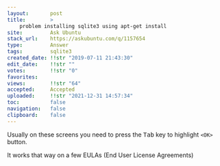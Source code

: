 ```yaml
---
layout:       post
title:        >
    problem installing sqlite3 using apt-get install
site:         Ask Ubuntu
stack_url:    https://askubuntu.com/q/1157654
type:         Answer
tags:         sqlite3
created_date: !!str "2019-07-11 21:43:30"
edit_date:    !!str ""
votes:        !!str "0"
favorites:    
views:        !!str "64"
accepted:     Accepted
uploaded:     !!str "2021-12-31 14:57:34"
toc:          false
navigation:   false
clipboard:    false
---
```


Usually on these screens you need to press the <kbd>Tab</kbd> key to highlight `<OK>` button.

It works that way on a few EULAs (End User License Agreements)
